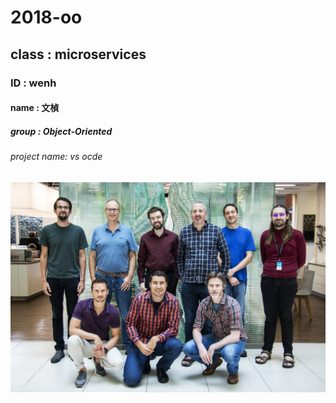 # 2018-oo

## class : microservices

### ID : wenh       

#### name : 文楨

##### group : Object-Oriented

###### project name: vs ocde

![Image of Yaktocat](Infer.NET_team-1024x683.jpg)
